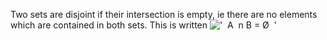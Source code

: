 Two sets are disjoint if their intersection is empty, ie there are no
elements which are contained in both sets. This is written
!['  A  n B = Ø  '](../dictionary/equation_images/2071.1..png)
